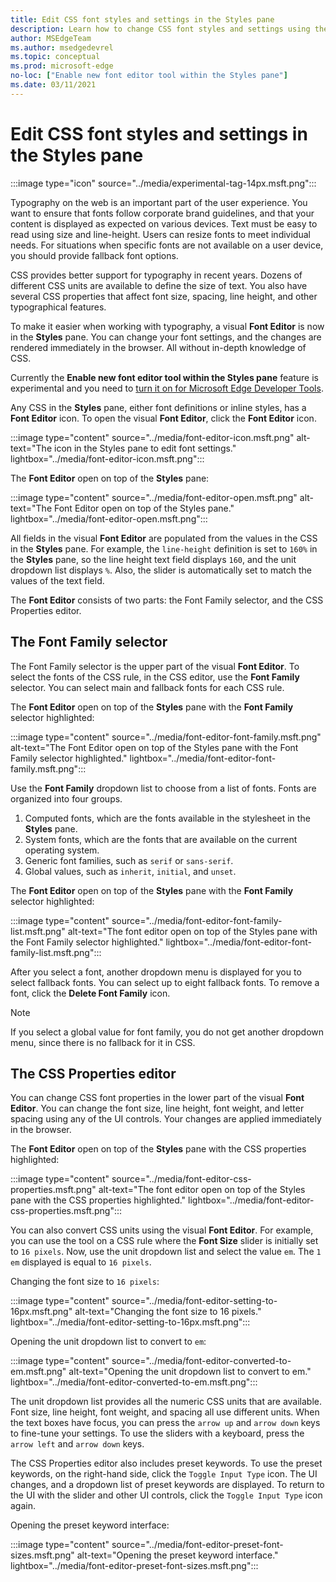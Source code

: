 ```yaml
---
title: Edit CSS font styles and settings in the Styles pane
description: Learn how to change CSS font styles and settings using the Styles pane in Microsoft Edge DevTools.
author: MSEdgeTeam
ms.author: msedgedevrel
ms.topic: conceptual
ms.prod: microsoft-edge
no-loc: ["Enable new font editor tool within the Styles pane"]
ms.date: 03/11/2021
---
```

# Edit CSS font styles and settings in the Styles pane

:::image type="icon" source="../media/experimental-tag-14px.msft.png":::

Typography on the web is an important part of the user experience.  You want to ensure that fonts follow corporate brand guidelines, and that your content is displayed as expected on various devices.  Text must be easy to read using size and line-height.  Users can resize fonts to meet individual needs.  For situations when specific fonts are not available on a user device, you should provide fallback font options.

CSS provides better support for typography in recent years.  Dozens of different CSS units are available to define the size of text.  You also have several CSS properties that affect font size, spacing, line height, and other typographical features.

To make it easier when working with typography, a visual **Font Editor** is now in the **Styles** pane.  You can change your font settings, and the changes are rendered immediately in the browser.  All without in-depth knowledge of CSS.

Currently the **Enable new font editor tool within the Styles pane** feature is experimental and you need to [turn it on for Microsoft Edge Developer Tools](../experimental-features/index.md#turning-an-experiment-on-or-off).

Any CSS in the **Styles** pane, either font definitions or inline styles, has a **Font Editor** icon.  To open the visual **Font Editor**, click the **Font Editor** icon.

:::image type="content" source="../media/font-editor-icon.msft.png" alt-text="The icon in the Styles pane to edit font settings." lightbox="../media/font-editor-icon.msft.png":::

The **Font Editor** open on top of the **Styles** pane:

:::image type="content" source="../media/font-editor-open.msft.png" alt-text="The Font Editor open on top of the Styles pane." lightbox="../media/font-editor-open.msft.png":::

All fields in the visual **Font Editor** are populated from the values in the CSS in the **Styles** pane.  For example, the `line-height` definition is set to `160%` in the **Styles** pane, so the line height text field displays `160`, and the unit dropdown list displays `%`.  Also, the slider is automatically set to match the values of the text field.

The **Font Editor** consists of two parts:  the Font Family selector, and the CSS Properties editor.


<!-- ====================================================================== -->
## The Font Family selector

The Font Family selector is the upper part of the visual **Font Editor**.  To select the fonts of the CSS rule, in the CSS editor, use the **Font Family** selector.  You can select main and fallback fonts for each CSS rule.

The **Font Editor** open on top of the **Styles** pane with the **Font Family** selector highlighted:

:::image type="content" source="../media/font-editor-font-family.msft.png" alt-text="The Font Editor open on top of the Styles pane with the Font Family selector highlighted." lightbox="../media/font-editor-font-family.msft.png":::

Use the **Font Family** dropdown list to choose from a list of fonts.  Fonts are organized into four groups.

1.  Computed fonts, which are the fonts available in the stylesheet in the **Styles** pane.
1.  System fonts, which are the fonts that are available on the current operating system.
1.  Generic font families, such as `serif` or `sans-serif`.
1.  Global values, such as `inherit`, `initial`, and `unset`.

The **Font Editor** open on top of the **Styles** pane with the **Font Family** selector highlighted:

:::image type="content" source="../media/font-editor-font-family-list.msft.png" alt-text="The font editor open on top of the Styles pane with the Font Family selector highlighted." lightbox="../media/font-editor-font-family-list.msft.png":::

After you select a font, another dropdown menu is displayed for you to select fallback fonts.  You can select up to eight fallback fonts.  To remove a font, click the **Delete Font Family** icon.

<!--:::image type="content" source="../media/font-editor-defining-fonts.msft.png" alt-text="The font editor with a defined list of fonts and fallback fonts." lightbox="../media/font-editor-defining-fonts.msft.png":::
   The **Font Editor** with a defined list of fonts and fallback fonts highlighted
:::image-end:::  -->

> [!NOTE]
> If you select a global value for font family, you do not get another dropdown menu, since there is no fallback for it in CSS.


<!-- ====================================================================== -->
## The CSS Properties editor

You can change CSS font properties in the lower part of the visual **Font Editor**.  You can change the font size, line height, font weight, and letter spacing using any of the UI controls.  Your changes are applied immediately in the browser.

The **Font Editor** open on top of the **Styles** pane with the CSS properties highlighted:

:::image type="content" source="../media/font-editor-css-properties.msft.png" alt-text="The font editor open on top of the Styles pane with the CSS properties highlighted." lightbox="../media/font-editor-css-properties.msft.png":::

You can also convert CSS units using the visual **Font Editor**.  For example, you can use the tool on a CSS rule where the **Font Size** slider is initially set to `16 pixels`.  Now, use the unit dropdown list and select the value `em`.  The `1 em` displayed is equal to `16 pixels`.

Changing the font size to `16 pixels`:

:::image type="content" source="../media/font-editor-setting-to-16px.msft.png" alt-text="Changing the font size to 16 pixels." lightbox="../media/font-editor-setting-to-16px.msft.png":::

Opening the unit dropdown list to convert to `em`:

:::image type="content" source="../media/font-editor-converted-to-em.msft.png" alt-text="Opening the unit dropdown list to convert to em." lightbox="../media/font-editor-converted-to-em.msft.png":::

The unit dropdown list provides all the numeric CSS units that are available.  Font size, line height, font weight, and spacing all use different units.  When the text boxes have focus, you can press the `arrow up` and `arrow down` keys to fine-tune your settings.  To use the sliders with a keyboard, press the `arrow left` and `arrow down` keys.

The CSS Properties editor also includes preset keywords.  To use the preset keywords, on the right-hand side, click the `Toggle Input Type` icon.  The UI changes, and a dropdown list of preset keywords are displayed.  To return to the UI with the slider and other UI controls, click the `Toggle Input Type` icon again.

Opening the preset keyword interface:

:::image type="content" source="../media/font-editor-preset-font-sizes.msft.png" alt-text="Opening the preset keyword interface." lightbox="../media/font-editor-preset-font-sizes.msft.png":::
